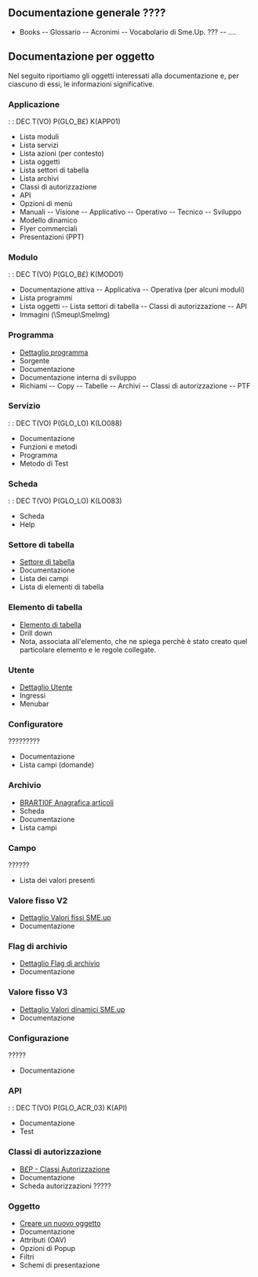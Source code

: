 ## Documentazione generale ????
 - Books
 -- Glossario
 -- Acronimi
 -- Vocabolario di Sme.Up. ???
 -- ....

## Documentazione per oggetto
Nel seguito riportiamo gli oggetti interessati alla documentazione e, per ciascuno di essi, le informazioni significative.

### Applicazione
 :  : DEC T(VO) P(GLO_B£) K(APP01)
 - Lista moduli
 - Lista servizi
 - Lista azioni (per contesto)
 - Lista oggetti
 - Lista settori di tabella
 - Lista archivi
 - Classi di autorizzazione
 - API
 - Opzioni di menù
 - Manuali
 -- Visione
 -- Applicativo
 -- Operativo
 -- Tecnico
 -- Sviluppo
 - Modello dinamico
 - Flyer commerciali
 - Presentazioni (PPT)

### Modulo
 :  : DEC T(VO) P(GLO_B£) K(MOD01)
 - Documentazione attiva
 -- Applicativa
 -- Operativa (per alcuni moduli)
 - Lista programmi
 - Lista oggetti
 -- Lista settori di tabella
 -- Classi di autorizzazione
 -- API
 - Immagini (\\Smeup\SmeImg)

### Programma
- [Dettaglio programma](Sorgenti/OG/OG/OG_PG)
 - Sorgente
 - Documentazione
 - Documentazione interna di sviluppo
 - Richiami
 -- Copy
 -- Tabelle
 -- Archivi
 -- Classi di autorizzazione
 -- PTF

### Servizio
 :  : DEC T(VO) P(GLO_LO) K(LO088)
 - Documentazione
 - Funzioni e metodi
 - Programma
 - Metodo di Test

### Scheda
 :  : DEC T(VO) P(GLO_LO) K(LO083)
 - Scheda
 - Help

### Settore di tabella
- [Settore di tabella](Sorgenti/OG/OG/OG_ST)
 - Documentazione
 - Lista dei campi
 - Lista di elementi di tabella

### Elemento di tabella
- [Elemento di tabella](Sorgenti/OG/OG/OG_TA)
 - Drill down
 - Nota, associata all'elemento, che ne spiega perchè è stato creato quel particolare elemento e le regole collegate.

### Utente
- [Dettaglio Utente](Sorgenti/OG/OG/OG_UP)
 - Ingressi
 - Menubar

### Configuratore
?????????
 - Documentazione
 - Lista campi (domande)

### Archivio
- [BRARTI0F Anagrafica articoli](Sorgenti/OJ/FILE/F_BRARTI0F)
 - Scheda
 - Documentazione
 - Lista campi

### Campo
??????
 - Lista dei valori presenti

### Valore fisso V2
- [Dettaglio Valori fissi SME.up](Sorgenti/OG/OG/OG_V2)
 - Documentazione

### Flag di archivio
- [Dettaglio Flag di archivio](Sorgenti/OG/OG/OG_FL)
 - Documentazione

### Valore fisso V3
- [Dettaglio Valori dinamici SME.up](Sorgenti/OG/OG/OG_V3)
 - Documentazione

### Configurazione
?????
 - Documentazione

### API
 :  : DEC T(VO) P(GLO_ACR_03) K(API)
 - Documentazione
 - Test

### Classi di autorizzazione
- [B£P - Classi Autorizzazione](Sorgenti/OG/TA/TA_B£P)
 - Documentazione
 - Scheda autorizzazioni ?????

### Oggetto
- [Creare un nuovo oggetto](Sorgenti/OG/OG/OG_OG)
 - Documentazione
 - Attributi (OAV)
 - Opzioni di Popup
 - Filtri
 - Schemi di presentazione



